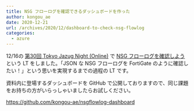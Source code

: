 ```yaml
---
title: NSG フローログを確認できるダッシュボードを作った
author: kongou_ae
date: 2020-12-21
url: /archives/2020/12/dashboard-to-check-nsg-flowlog
categories:
  - azure
---
```


12/16の [第30回 Tokyo Jazug Night (Online)](https://jazug.connpass.com/event/197139/) で [NSG フローログを確認しよう](https://speakerdeck.com/kongou_ae/how-to-confirm-nsg-flow-log)という LT をしました。「JSON な NSG フローログを FortiGate のように確認したい！」という思いを実現するまでの過程の LT です。

<script async class="speakerdeck-embed" data-id="50b97b5776a74901ad5fe77352998179" data-ratio="1.77777777777778" src="//speakerdeck.com/assets/embed.js"></script>

資料内に登場するダッシュボードを GitHub で公開しておりますので、同じ課題をお持ちの方がいらっしゃいましたらお試しください。

https://github.com/kongou-ae/nsgflowlog-dashboard
